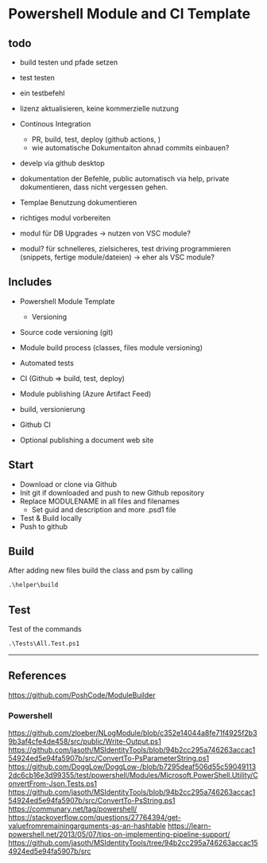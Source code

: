 # Powershell Module and CI Template

## todo

- build testen und pfade setzen
- test testen
- ein testbefehl
- lizenz aktualisieren, keine kommerzielle nutzung
- Continous Integration
  - PR, build, test, deploy (github actions, )
  - wie automatische Dokumentaiton ahnad commits einbauen?
- develp via github desktop
- dokumentation der Befehle, public automatisch via help, private dokumentieren, dass nicht vergessen gehen.
- Templae Benutzung dokumentieren
- richtiges modul vorbereiten

- modul für DB Upgrades -> nutzen von VSC module?
- modul? für schnelleres, zielsicheres, test driving programmieren (snippets, fertige module/dateien) -> eher als VSC module?

## Includes

- Powershell Module Template
  - Versioning
- Source code versioning (git)
- Module build process (classes, files module versioning)
- Automated tests
- CI (Github => build, test, deploy)
- Module publishing (Azure Artifact Feed)

- build, versionierung
- Github CI
- Optional publishing a document web site

## Start

- Download or clone via Github
- Init git if downloaded and push to new Github repository
- Replace MODULENAME in all files and filenames
  - Set guid and description and more .psd1 file
- Test & Build locally
- Push to github

## Build

After adding new files build the class and psm by calling

```ps
.\helper\build
```

## Test

Test of the commands

```ps
.\Tests\All.Test.ps1
```

---

## References

https://github.com/PoshCode/ModuleBuilder

### Powershell

https://github.com/zloeber/NLogModule/blob/c352e14044a8fe71f4925f2b39b3af4cfe4de458/src/public/Write-Output.ps1
https://github.com/jasoth/MSIdentityTools/blob/94b2cc295a746263accac154924ed5e94fa5907b/src/ConvertTo-PsParameterString.ps1
https://github.com/DoggLow/DoggLow-/blob/b7295deaf506d55c590491132dc6cb16e3d99355/test/powershell/Modules/Microsoft.PowerShell.Utility/ConvertFrom-Json.Tests.ps1
https://github.com/jasoth/MSIdentityTools/blob/94b2cc295a746263accac154924ed5e94fa5907b/src/ConvertTo-PsString.ps1
https://communary.net/tag/powershell/
https://stackoverflow.com/questions/27764394/get-valuefromremainingarguments-as-an-hashtable
https://learn-powershell.net/2013/05/07/tips-on-implementing-pipeline-support/
https://github.com/jasoth/MSIdentityTools/tree/94b2cc295a746263accac154924ed5e94fa5907b/src
